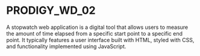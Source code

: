 # PRODIGY_WD_02
A stopwatch web application is a digital tool that allows users to measure the amount of time elapsed from a specific start point to a specific end point. It typically features a user interface built with HTML, styled with CSS, and functionality implemented using JavaScript.
